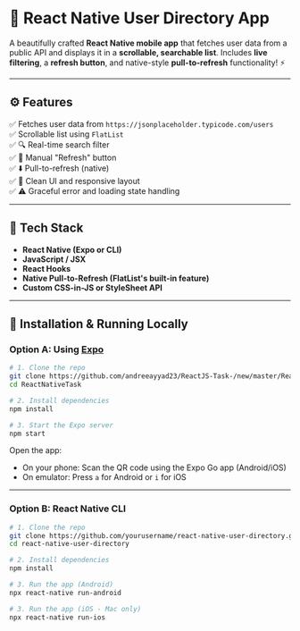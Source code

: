 # 📱 React Native User Directory App

A beautifully crafted **React Native mobile app** that fetches user data from a public API and displays it in a **scrollable, searchable list**. Includes **live filtering**, a **refresh button**, and native-style **pull-to-refresh** functionality! ⚡️

---

## ⚙️ Features

✅ Fetches user data from `https://jsonplaceholder.typicode.com/users`  
✅ Scrollable list using `FlatList`  
✅ 🔍 Real-time search filter  
✅ 🔄 Manual "Refresh" button  
✅ ⬇️ Pull-to-refresh (native)  
✅ 🧹 Clean UI and responsive layout  
✅ ⚠️ Graceful error and loading state handling

---

## 🧰 Tech Stack

- **React Native (Expo or CLI)**
- **JavaScript / JSX**
- **React Hooks**
- **Native Pull-to-Refresh (FlatList's built-in feature)**
- **Custom CSS-in-JS or StyleSheet API**

---

## 🚀 Installation & Running Locally

### Option A: Using [Expo](https://expo.dev)

```bash
# 1. Clone the repo
git clone https://github.com/andreeayyad23/ReactJS-Task-/new/master/ReactNativeTask
cd ReactNativeTask

# 2. Install dependencies
npm install

# 3. Start the Expo server
npm start
```

Open the app:
- On your phone: Scan the QR code using the Expo Go app (Android/iOS)
- On emulator: Press `a` for Android or `i` for iOS

---

### Option B: React Native CLI

```bash
# 1. Clone the repo
git clone https://github.com/yourusername/react-native-user-directory.git
cd react-native-user-directory

# 2. Install dependencies
npm install

# 3. Run the app (Android)
npx react-native run-android

# 3. Run the app (iOS - Mac only)
npx react-native run-ios
```

